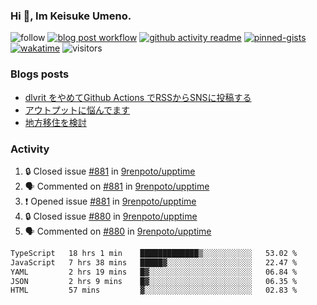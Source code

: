 ### Hi 👋, Im Keisuke Umeno.

<!--
**9renpoto/9renpoto** is a ✨ _special_ ✨ repository because its `README.md` (this file) appears on your GitHub profile.

Here are some ideas to get you started:

- 🔭 I’m currently working on ...
- 🌱 I’m currently learning ...
- 👯 I’m looking to collaborate on ...
- 🤔 I’m looking for help with ...
- 💬 Ask me about ...
- 📫 How to reach me: ...
- 😄 Pronouns: ...
- ⚡ Fun fact: ...
-->

![follow](https://img.shields.io/github/followers/9renpoto?label=Follow&style=social)
[![blog post workflow](https://github.com/9renpoto/9renpoto/actions/workflows/blog.yml/badge.svg)](https://github.com/9renpoto/9renpoto/actions/workflows/blog.yml)
[![github activity readme](https://github.com/9renpoto/9renpoto/actions/workflows/activity.yml/badge.svg)](https://github.com/9renpoto/9renpoto/actions/workflows/activity.yml)
[![pinned-gists](https://github.com/9renpoto/9renpoto/actions/workflows/pin-gist.yml/badge.svg)](https://github.com/9renpoto/9renpoto/actions/workflows/pin-gist.yml)
[![wakatime](https://github.com/9renpoto/9renpoto/actions/workflows/waka-readme-status.yml/badge.svg)](https://github.com/9renpoto/9renpoto/actions/workflows/waka-readme-status.yml)
![visitors](https://komarev.com/ghpvc/?username=9renpoto&label=Profile%20views&color=0e75b6&style=flat)

### Blogs posts

<!-- BLOG-POST-LIST:START -->
- [dlvrit をやめてGithub Actions でRSSからSNSに投稿する](https://9renpoto.win/entry/2023/11/12/dlvrit-to-gh-actions)
- [アウトプットに悩んでます](https://9renpoto.win/entry/2023/11/11/technology-to-limit-input)
- [地方移住を検討](https://9renpoto.win/entry/2023/09/09/migration-plan)
<!-- BLOG-POST-LIST:END -->

### Activity

<!--START_SECTION:activity-->
1. 🔒 Closed issue [#881](https://github.com/9renpoto/upptime/issues/881) in [9renpoto/upptime](https://github.com/9renpoto/upptime)
2. 🗣 Commented on [#881](https://github.com/9renpoto/upptime/issues/881#issuecomment-1818006790) in [9renpoto/upptime](https://github.com/9renpoto/upptime)
3. ❗ Opened issue [#881](https://github.com/9renpoto/upptime/issues/881) in [9renpoto/upptime](https://github.com/9renpoto/upptime)
4. 🔒 Closed issue [#880](https://github.com/9renpoto/upptime/issues/880) in [9renpoto/upptime](https://github.com/9renpoto/upptime)
5. 🗣 Commented on [#880](https://github.com/9renpoto/upptime/issues/880#issuecomment-1817884144) in [9renpoto/upptime](https://github.com/9renpoto/upptime)
<!--END_SECTION:activity-->

<!--START_SECTION:waka-->

```txt
TypeScript   18 hrs 1 min    █████████████▒░░░░░░░░░░░   53.02 %
JavaScript   7 hrs 38 mins   █████▓░░░░░░░░░░░░░░░░░░░   22.47 %
YAML         2 hrs 19 mins   █▓░░░░░░░░░░░░░░░░░░░░░░░   06.84 %
JSON         2 hrs 9 mins    █▓░░░░░░░░░░░░░░░░░░░░░░░   06.35 %
HTML         57 mins         ▓░░░░░░░░░░░░░░░░░░░░░░░░   02.83 %
```

<!--END_SECTION:waka-->
